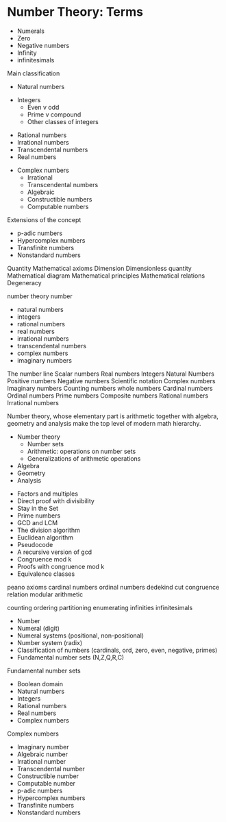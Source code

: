 # Number Theory: Terms


- Numerals
- Zero
- Negative numbers
- Infinity
- infinitesimals

Main classification
- Natural numbers
* Integers
  - Even v odd
  - Prime v compound
  - Other classes of integers
- Rational numbers
- Irrational numbers
- Transcendental numbers
- Real numbers
* Complex numbers
  - Irrational
  - Transcendental numbers
  - Algebraic
  - Constructible numbers
  - Computable numbers

Extensions of the concept
- p-adic numbers
- Hypercomplex numbers
- Transfinite numbers
- Nonstandard numbers



Quantity
Mathematical axioms
Dimension
Dimensionless quantity
Mathematical diagram
Mathematical principles
Mathematical relations
Degeneracy

number theory
number

* natural numbers
* integers
* rational numbers
* real numbers
* irrational numbers
* transcendental numbers
* complex numbers
* imaginary numbers

The number line
Scalar numbers
Real numbers
Integers
Natural Numbers
Positive numbers
Negative numbers
Scientific notation
Complex numbers
Imaginary numbers
Counting numbers
whole numbers
Cardinal numbers
Ordinal numbers
Prime numbers
Composite numbers
Rational numbers
Irrational numbers


Number theory, whose elementary part is arithmetic
together with algebra, geometry and analysis 
make the top level of modern math hierarchy.

* Number theory
  - Number sets
  - Arithmetic: operations on number sets
  - Generalizations of arithmetic operations
* Algebra
* Geometry
* Analysis

- Factors and multiples 
- Direct proof with divisibility 
- Stay in the Set 
- Prime numbers 
- GCD and LCM 
- The division algorithm 
- Euclidean algorithm 
- Pseudocode 
- A recursive version of gcd 
- Congruence mod k 
- Proofs with congruence mod k 
- Equivalence classes 

peano axioms
cardinal numbers
ordinal numbers
dedekind cut
congruence relation
modular arithmetic

counting
ordering
partitioning
enumerating
infinities
infinitesimals

- Number
- Numeral (digit)
- Numeral systems (positional, non-positional)
- Number system (radix)
- Classification of numbers (cardinals, ord, zero, even, negative, primes)
- Fundamental number sets (N,Z,Q,R,C)

Fundamental number sets
- Boolean domain
- Natural numbers
- Integers
- Rational numbers
- Real numbers
- Complex numbers

Complex numbers
- Imaginary number
- Algebraic number
- Irrational number
- Transcendental number
- Constructible number
- Computable number
- p-adic numbers
- Hypercomplex numbers
- Transfinite numbers
- Nonstandard numbers
